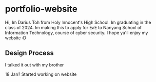 # portfolio-website

Hi, Im Darius Toh from Holy Innocent's High School. Im graduating in the class of 2024. Im making this to apply for EaE to Nanyang School of Information Technology, course of cyber security. I hope ya'll enjoy my website :D

## Design Process 

I talked it out with my brother

18 Jan?
Started working on website 


